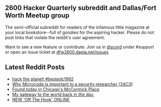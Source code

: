 ## 2600 Hacker Quarterly subreddit and Dallas/Fort Worth Meetup group
The semi-official subreddit for readers of the infamous little magazine at your local bookstore--full of goodies for the aspiring hacker. Please do not post links that violate the reddit's user agreement.

Want to see a new feature or contribute: 
Join us in [discord](https://dfw2600.dapla.net/chat) under #support or open an issue ticket at [dfw2600.dapla.net/issues](https://dfw2600.dapla.net/issues)

## Latest Reddit Posts
<!-- BLOG-POST-LIST:START -->
- [hack the planet! #bestedc1992](https://www.reddit.com/r/2600/comments/12x24qt/hack_the_planet_bestedc1992/)
- [Why Microcode is important to a security researcher [34C3]](https://www.reddit.com/r/2600/comments/12wdjke/why_microcode_is_important_to_a_security/)
- [Found today in Chicago's McCormick Place](https://www.reddit.com/r/2600/comments/12thqji/found_today_in_chicagos_mccormick_place/)
- [My gateway to the world back in the day.](https://www.reddit.com/r/2600/comments/12tfoy9/my_gateway_to_the_world_back_in_the_day/)
- [NEW 'Off The Hook' ONLINE](https://2600.com/hook/19-04-2023)
<!-- BLOG-POST-LIST:END -->

